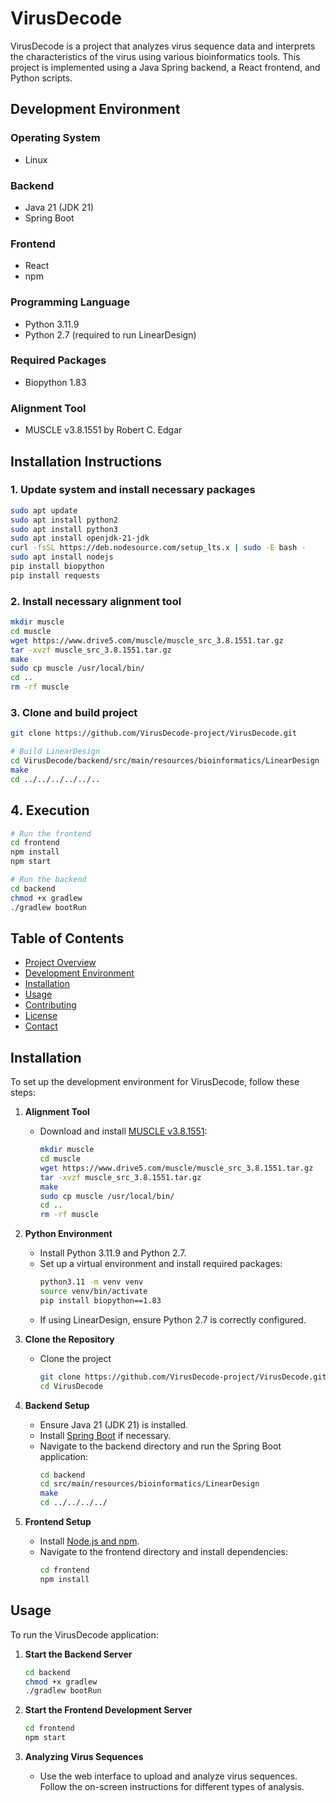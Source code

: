 # VirusDecode

VirusDecode is a project that analyzes virus sequence data and interprets the characteristics of the virus using various bioinformatics tools. This project is implemented using a Java Spring backend, a React frontend, and Python scripts.

## Development Environment

### Operating System
- Linux

### Backend
- Java 21 (JDK 21)
- Spring Boot

### Frontend
- React
- npm

### Programming Language
- Python 3.11.9
- Python 2.7 (required to run LinearDesign)

### Required Packages
- Biopython 1.83

### Alignment Tool
- MUSCLE v3.8.1551 by Robert C. Edgar

## Installation Instructions

### 1. Update system and install necessary packages
```sh
sudo apt update
sudo apt install python2
sudo apt install python3
sudo apt install openjdk-21-jdk
curl -fsSL https://deb.nodesource.com/setup_lts.x | sudo -E bash -
sudo apt install nodejs
pip install biopython
pip install requests
```
### 2. Install necessary alignment tool
```sh
mkdir muscle
cd muscle
wget https://www.drive5.com/muscle/muscle_src_3.8.1551.tar.gz
tar -xvzf muscle_src_3.8.1551.tar.gz
make
sudo cp muscle /usr/local/bin/
cd ..
rm -rf muscle
```

### 3. Clone and build project
```sh
git clone https://github.com/VirusDecode-project/VirusDecode.git

# Build LinearDesign
cd VirusDecode/backend/src/main/resources/bioinformatics/LinearDesign
make
cd ../../../../../..
```

## 4. Execution
```sh
# Run the frontend
cd frontend
npm install
npm start
```

```sh
# Run the backend
cd backend
chmod +x gradlew
./gradlew bootRun
```






## Table of Contents
- [Project Overview](#project-overview)
- [Development Environment](#development-environment)
- [Installation](#installation)
- [Usage](#usage)
- [Contributing](#contributing)
- [License](#license)
- [Contact](#contact)




## Installation

To set up the development environment for VirusDecode, follow these steps:

1. **Alignment Tool**
    - Download and install [MUSCLE v3.8.1551](https://drive5.com/muscle/):
      ```bash
      mkdir muscle
      cd muscle
      wget https://www.drive5.com/muscle/muscle_src_3.8.1551.tar.gz
      tar -xvzf muscle_src_3.8.1551.tar.gz
      make
      sudo cp muscle /usr/local/bin/
      cd ..
      rm -rf muscle
      ```

2. **Python Environment**
    - Install Python 3.11.9 and Python 2.7.
    - Set up a virtual environment and install required packages:
      ```bash
      python3.11 -m venv venv
      source venv/bin/activate
      pip install biopython==1.83
      ```
    - If using LinearDesign, ensure Python 2.7 is correctly configured.

3. **Clone the Repository**
    - Clone the project
      ```bash
      git clone https://github.com/VirusDecode-project/VirusDecode.git
      cd VirusDecode
      ```

4. **Backend Setup**
    - Ensure Java 21 (JDK 21) is installed.
    - Install [Spring Boot](https://spring.io/guides/gs/spring-boot/) if necessary.
    - Navigate to the backend directory and run the Spring Boot application:
      ```bash
      cd backend
      cd src/main/resources/bioinformatics/LinearDesign
      make
      cd ../../../../
      ```

5. **Frontend Setup**
    - Install [Node.js and npm](https://nodejs.org/).
    - Navigate to the frontend directory and install dependencies:
      ```bash
      cd frontend
      npm install
      ```





## Usage

To run the VirusDecode application:

1. **Start the Backend Server**
    ```bash
    cd backend
    chmod +x gradlew
    ./gradlew bootRun
    ```

2. **Start the Frontend Development Server**
    ```bash
    cd frontend
    npm start
    ```

3. **Analyzing Virus Sequences**
    - Use the web interface to upload and analyze virus sequences. Follow the on-screen instructions for different types of analysis.
